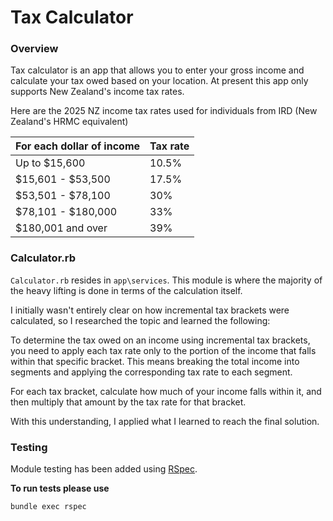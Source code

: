# Tax Calculator

### Overview

Tax calculator is an app that allows you to enter your gross income and calculate your tax owed based on your location. At present this app only supports New Zealand's income tax rates.

Here are the 2025 NZ income tax rates used for individuals from IRD (New Zealand's HRMC equivalent)

|For each dollar of income| Tax rate |
| ----------------------- | -------- |
| Up to $15,600           | 10.5%    |
| $15,601 - $53,500       | 17.5%    |
| $53,501 - $78,100       | 30%      |
| $78,101 - $180,000      | 33%      |
| $180,001 and over       | 39%      |


### Calculator.rb

 ```Calculator.rb``` resides in ```app\services```. This module is where the majority of the heavy lifting is done in terms of the calculation itself.

I initially wasn't entirely clear on how incremental tax brackets were calculated, so I researched the topic and learned the following:

To determine the tax owed on an income using incremental tax brackets, you need to apply each tax rate only to the portion of the income that falls within that specific bracket. This means breaking the total income into segments and applying the corresponding tax rate to each segment.

For each tax bracket, calculate how much of your income falls within it, and then multiply that amount by the tax rate for that bracket.

With this understanding, I applied what I learned to reach the final solution.

### Testing 
Module testing has been added using [RSpec](https://rspec.info/).

**To run tests please use**
```
bundle exec rspec
```